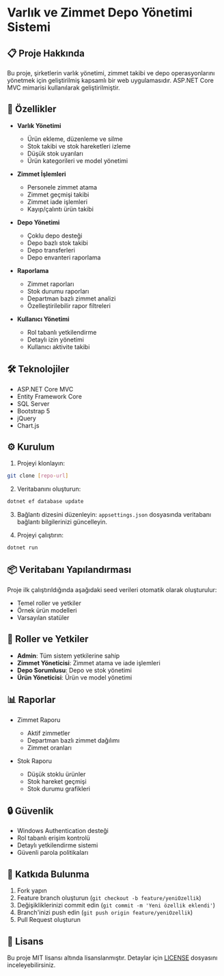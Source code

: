 # Varlık ve Zimmet Depo Yönetimi Sistemi

## 📋 Proje Hakkında

Bu proje, şirketlerin varlık yönetimi, zimmet takibi ve depo operasyonlarını yönetmek için geliştirilmiş kapsamlı bir web uygulamasıdır. ASP.NET Core MVC mimarisi kullanılarak geliştirilmiştir.

## 🚀 Özellikler

- **Varlık Yönetimi**
  - Ürün ekleme, düzenleme ve silme
  - Stok takibi ve stok hareketleri izleme
  - Düşük stok uyarıları
  - Ürün kategorileri ve model yönetimi

- **Zimmet İşlemleri**
  - Personele zimmet atama
  - Zimmet geçmişi takibi
  - Zimmet iade işlemleri
  - Kayıp/çalıntı ürün takibi

- **Depo Yönetimi**
  - Çoklu depo desteği
  - Depo bazlı stok takibi
  - Depo transferleri
  - Depo envanteri raporlama

- **Raporlama**
  - Zimmet raporları
  - Stok durumu raporları
  - Departman bazlı zimmet analizi
  - Özelleştirilebilir rapor filtreleri

- **Kullanıcı Yönetimi**
  - Rol tabanlı yetkilendirme
  - Detaylı izin yönetimi
  - Kullanıcı aktivite takibi

## 🛠️ Teknolojiler

- ASP.NET Core MVC
- Entity Framework Core
- SQL Server
- Bootstrap 5
- jQuery
- Chart.js

## ⚙️ Kurulum

1. Projeyi klonlayın:
```bash
git clone [repo-url]
```

2. Veritabanını oluşturun:
```bash
dotnet ef database update
```

3. Bağlantı dizesini düzenleyin:
`appsettings.json` dosyasında veritabanı bağlantı bilgilerinizi güncelleyin.

4. Projeyi çalıştırın:
```bash
dotnet run
```

## 📦 Veritabanı Yapılandırması

Proje ilk çalıştırıldığında aşağıdaki seed verileri otomatik olarak oluşturulur:
- Temel roller ve yetkiler
- Örnek ürün modelleri
- Varsayılan statüler

## 👥 Roller ve Yetkiler

- **Admin**: Tüm sistem yetkilerine sahip
- **Zimmet Yöneticisi**: Zimmet atama ve iade işlemleri
- **Depo Sorumlusu**: Depo ve stok yönetimi
- **Ürün Yöneticisi**: Ürün ve model yönetimi

## 📊 Raporlar

- Zimmet Raporu
  - Aktif zimmetler
  - Departman bazlı zimmet dağılımı
  - Zimmet oranları

- Stok Raporu
  - Düşük stoklu ürünler
  - Stok hareket geçmişi
  - Stok durumu grafikleri

## 🔒 Güvenlik

- Windows Authentication desteği
- Rol tabanlı erişim kontrolü
- Detaylı yetkilendirme sistemi
- Güvenli parola politikaları

## 🤝 Katkıda Bulunma

1. Fork yapın
2. Feature branch oluşturun (`git checkout -b feature/yeniOzellik`)
3. Değişikliklerinizi commit edin (`git commit -m 'Yeni özellik eklendi'`)
4. Branch'inizi push edin (`git push origin feature/yeniOzellik`)
5. Pull Request oluşturun

## 📝 Lisans

Bu proje MIT lisansı altında lisanslanmıştır. Detaylar için [LICENSE](LICENSE) dosyasını inceleyebilirsiniz. 
